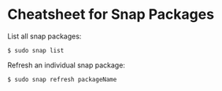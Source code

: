 # Cheatsheet for Snap Packages

List all snap packages:

    $ sudo snap list

Refresh an individual snap package:

    $ sudo snap refresh packageName
